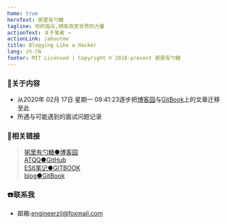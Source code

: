 ```yaml
---
home: true
heroText: 粥里有勺糖
tagline: 你的指尖,拥有改变世界的力量
actionText: 关于笔者 →
actionLink: /aboutme
title: Blogging Like a Hacker
lang: zh-CN
footer: MIT Licensed | Copyright © 2018-present 粥里有勺糖
---
```


### :pencil:关于内容

* 从2020年 02月 17日 星期一 09:41:23逐步把[博客园](https://www.cnblogs.com/roseAT/)与[GitBook](https://sugar-at.gitbook.io/blog-article/)上的文章迁移至此
* 所遇与可能遇到的面试问题记录

### :link:相关链接

>[粥里有勺糖●博客园](https://www.cnblogs.com/roseAT/)<br>
[ATQQ●GitHub](https://github.com/ATQQ)<br>
[ES6笔记●GITBOOK](https://sugar-js.gitbook.io/-1/)<br>
[blog●GitBook](https://sugar-at.gitbook.io/blog-article/)

### :phone:联系我

* 邮箱:engineerzjl@foxmail.com



